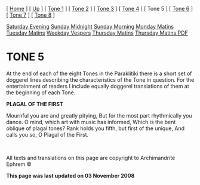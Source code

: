 \[ [Home](index.md) \] \[ [Up](oktoich.md) \] \[ [Tone 1](tone1.md) \] \[ [Tone 2](tone2.md) \] \[ [Tone 3](tone3.md) \] \[ [Tone 4](tone4.md) \] \[ Tone 5 \] \[ [Tone 6](tone6.md) \] \[ [Tone 7](tone7.md) \] \[ [Tone 8](tone8.md) \]

[Saturday Evening](sat5ec.md)
[Sunday Midnight](sun5nc.md)
[Sunday Morning](sun5mc.md)
[Monday Matins](monday_matins4.md)
[Tuesday Matins](tuesday_matins4.md)
[Weekday Vespers](weekday_vespers4.md)
[Thursday Matins](thursday_matins5.md)
[Thursday Matins PDF](Thursday%20Matins%20PDF.md)

TONE 5
======

At the end of each of the eight Tones in the Paraklitiki there is a short set of doggerel lines describing the characteristics of the Tone in question. For the entertainment of readers I include equally doggerel translations of them at the beginning of each Tone.

**PLAGAL OF THE FIRST**

Mournful you are and greatly pitying,
But for the most part rhythmically you dance.
O mind, which art with music has informed,
Which is the bent oblique of plagal tones?
Rank holds you fifth, but first of the unique,
And calls you so, O Plagal of the First.

 

All texts and translations on this page are copyright to
Archimandrite Ephrem ©

**This page was last updated on 03 November 2008**
